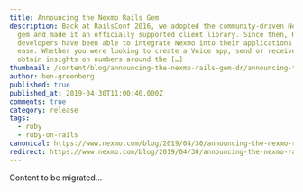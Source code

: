 ```yaml
---
title: Announcing the Nexmo Rails Gem
description: Back at RailsConf 2016, we adopted the community-driven Nexmo Ruby
  gem and made it an officially supported client library. Since then, Ruby
  developers have been able to integrate Nexmo into their applications with more
  ease. Whether you were looking to create a Voice app, send or receive an SMS,
  obtain insights on numbers around the […]
thumbnail: /content/blog/announcing-the-nexmo-rails-gem-dr/announcing-the-nexmo-rails-gem.png
author: ben-greenberg
published: true
published_at: 2019-04-30T11:00:40.000Z
comments: true
category: release
tags:
  - ruby
  - ruby-on-rails
canonical: https://www.nexmo.com/blog/2019/04/30/announcing-the-nexmo-rails-gem-dr
redirect: https://www.nexmo.com/blog/2019/04/30/announcing-the-nexmo-rails-gem-dr
---
```


Content to be migrated...
